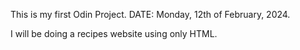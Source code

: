 This is my first Odin Project. DATE: Monday, 12th of February, 2024.

I will be doing a recipes website using only HTML.